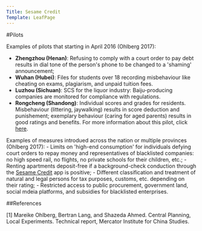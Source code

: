```yaml
---
Title: Sesame Credit
Template: LeafPage
---
```


#Pilots

Examples of pilots that starting in April 2016 (Ohlberg 2017):
  - **Zhengzhou (Henan)**: Refusing to comply with a court order to pay debt results in dial tone of the person's phone to be changed to a 'shaming' announcement;
  - **Wuhan (Hubei)**: Files for students over 18 recording misbehaviour like cheating on exams, plagiarism, and unpaid tuition fees.
  - **Luzhou (Sichuan)**: SCS for the liquor industry: Baiju-producing companies are monitored for compliance with regulations.
  - **Rongcheng (Shandong)**: Individual scores and grades for residents. Misbehaviour (littering, jaywalking) results in score deduction and punishement; exemplary behaviour (caring for aged parents) results in good ratings and benefits. 
  For more information about this pilot, click [here](https://cueimps.soc.srcf.net/course/course/credit-scores/Social_Credit_Scores/china/plan/pilots/rongcheng). 
  
  Examples of measures introdued across the nation or multiple provinces (Ohlberg 2017):
    - Limits on 'high-end consumption' for individuals defying court orders to repay money and representatives of blacklisted companies: no high speed rail, no flights, no private schools for their children, etc.;
    - Renting apartments deposit-free if a background-check conduction through the [Sesame Credit](https://cueimps.soc.srcf.net/course/course/credit-scores/Social_Credit_Scores/china/plan/scoring/3/sesamecredit) app is positive; 
    - Different classification and treatment of natural and legal persons for tax purposes, customs, etc. depending on their rating;
    - Restricted access to public procurement, government land, social mdeia platforms, and subsidies for blacklisted enterprises. 

##References

[1] Mareike Ohlberg, Bertran Lang, and Shazeda Ahmed. Central Planning, Local Experiments. Technical report, Mercator Institute for China Studies. 
